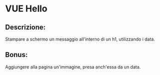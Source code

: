 # VUE Hello

## Descrizione:
Stampare a schermo un messaggio all'interno di un h1, utilizzando i data.
## Bonus:
Aggiungere alla pagina un'immagine, presa anch'essa da un data.